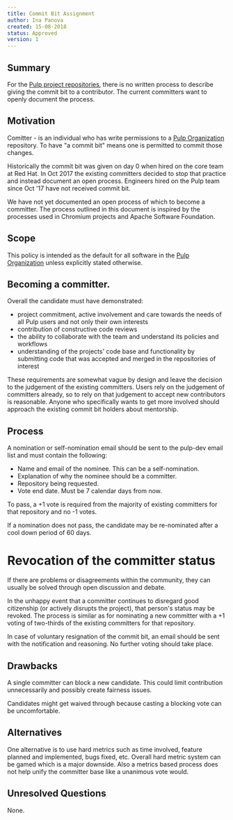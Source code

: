```yaml
---
title: Commit Bit Assignment
author: Ina Panova
created: 15-08-2018
status: Approved
version: 1
---
```


## Summary

For the [Pulp project repositories](https://github.com/pulp/), there is no written process to
describe giving the commit bit to a contributor. The current committers want to openly document
the process.


## Motivation

Comitter - is an individual who has write permissions to a
[Pulp Organization](https://github.com/pulp/) repository.
To have "a commit bit" means one is permitted to commit those changes.

Historically the commit bit was given on day 0 when hired on the core team at Red Hat.  In Oct 2017
the existing committers decided to stop that practice and instead document an open process.
Engineers hired on the Pulp team since Oct '17 have not received commit bit.

We have not yet documented an open process of which to become a committer.
The process outlined in this document is inspired by the processes used in Chromium projects and
Apache Software Foundation.


## Scope

This policy is intended as the default for all software in the
[Pulp Organization](https://github.com/pulp/) unless explicitly stated otherwise.


## Becoming a committer.

Overall the candidate must have demonstrated:
* project commitment, active involvement and care towards the needs of all Pulp users and not only
  their own interests
* contribution of constructive code reviews
* the ability to collaborate with the team and understand its policies and workflows
* understanding of the projects' code base and functionality by submitting code that was accepted
  and merged in the repositories of interest

These requirements are somewhat vague by design and leave the decision to the judgement of the
existing committers. Users rely on the judgement of committers already, so to rely on that judgement
to accept new contributors is reasonable. Anyone who specifically wants to get more involved should
approach the existing commit bit holders about mentorship.


## Process

A nomination or self-nomination email should be sent to the pulp-dev email list and must contain
the following:

* Name and email of the nominee. This can be a self-nomination.
* Explanation of why the nominee should be a committer.
* Repository being requested.
* Vote end date. Must be 7 calendar days from now.

To pass, a +1 vote is required from the majority of existing committers for that repository and
no -1 votes.

If a nomination does not pass, the candidate may be re-nominated after a cool down period of 60
days.


# Revocation of the committer status

If there are problems or disagreements within the community, they can usually be solved through
open discussion and debate.

In the unhappy event that a committer continues to disregard good citizenship (or actively disrupts
the project), that person's status may be revoked. The process is similar as for nominating a new
committer with a +1 voting of two-thirds of the existing committers for that repository.

In case of voluntary resignation of the commit bit, an email should be sent with the notification and
reasoning. No further voting should take place.


## Drawbacks

A single committer can block a new candidate. This could limit contribution unnecessarily and
possibly create fairness issues.

Candidates might get waived through because casting a blocking vote can be uncomfortable.


## Alternatives

One alternative is to use hard metrics such as time involved, feature planned and implemented,
bugs fixed, etc. Overall hard metric system can be gamed which is a major downside. Also a metrics
based process does not help unify the committer base like a unanimous vote would.


## Unresolved Questions

None.
